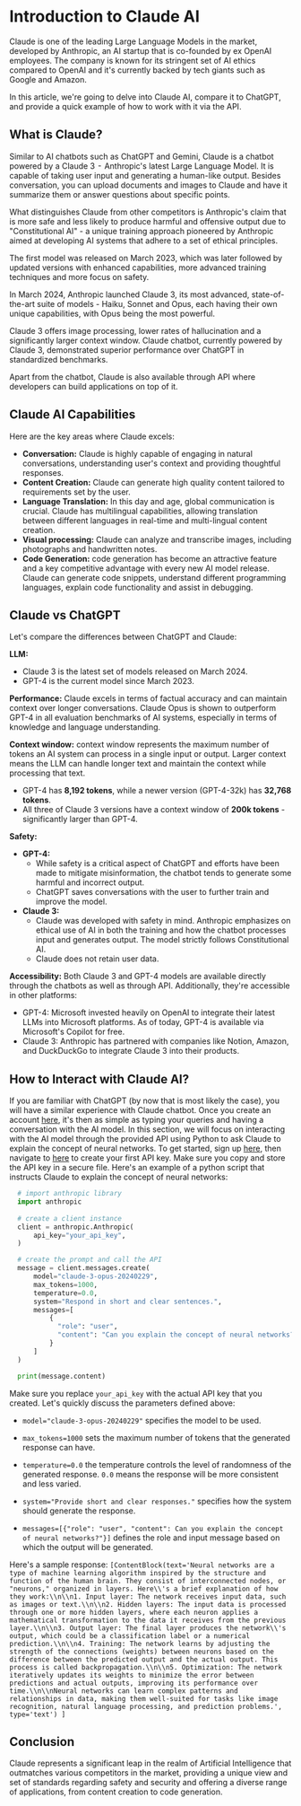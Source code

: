 # Introduction to Claude AI

Claude is one of the leading Large Language Models in the market, developed by Anthropic, an AI startup that is co-founded by ex OpenAI employees. The company is known for its stringent set of AI ethics compared to OpenAI and it's currently backed by tech giants such as Google and Amazon.

In this article, we're going to delve into Claude AI, compare it to ChatGPT, and provide a quick example of how to work with it via the API.

## What is Claude?
Similar to AI chatbots such as ChatGPT and Gemini, Claude is a chatbot powered by a Claude 3  -  Anthropic's latest Large Language Model. It is capable of taking user input and generating a human-like output. Besides conversation, you can upload documents and images to Claude and have it summarize them or answer questions about specific points.

What distinguishes Claude from other competitors is Anthropic's claim that is more safe and less likely to produce harmful and offensive output due to "Constitutional AI" - a unique training approach pioneered by Anthropic aimed at developing AI systems that adhere to a set of ethical principles.

The first model was released on March 2023, which was later followed by updated versions with enhanced capabilities, more advanced training techniques and more focus on safety.

In March 2024, Anthropic launched Claude 3, its most advanced, state-of-the-art suite of models - Haiku, Sonnet and Opus, each having their own unique capabilities, with Opus being the most powerful.

Claude 3 offers image processing, lower rates of hallucination and a significantly larger context window. Claude chatbot, currently powered by Claude 3, demonstrated superior performance over ChatGPT in standardized benchmarks.

Apart from the chatbot, Claude is also available through API where developers can build applications on top of it.

## Claude AI Capabilities
Here are the key areas where Claude excels:
- **Conversation:**
Claude is highly capable of engaging in natural conversations, understanding user's context and providing thoughtful responses.
- **Content Creation:**
Claude can generate high quality content tailored to requirements set by the user.
- **Language Translation:**
In this day and age, global communication is crucial. Claude has multilingual capabilities, allowing translation between different languages in real-time and multi-lingual content creation.
- **Visual processing:**
Claude can analyze and transcribe images, including photographs and handwritten notes.
- **Code Generation:**
code generation has become an attractive feature and a key competitive advantage with every new AI model release. Claude can generate code snippets, understand different programming languages, explain code functionality and assist in debugging.

## Claude vs ChatGPT
Let's compare the differences between ChatGPT and Claude:

**LLM:**
- Claude 3 is the latest set of models released on March 2024.
- GPT-4 is the current model since March 2023.

**Performance:**
Claude excels in terms of factual accuracy and can maintain context over longer conversations. Claude Opus is shown to outperform GPT-4 in all evaluation benchmarks of AI systems, especially in terms of knowledge and language understanding.

**Context window:**
context window represents the maximum number of tokens an AI system can process in a single input or output. Larger context means the LLM can handle longer text and maintain the context while processing that text.
- GPT-4 has **8,192 tokens**, while a newer version (GPT-4-32k) has **32,768 tokens**.
- All three of Claude 3 versions have a context window of **200k tokens** - significantly larger than GPT-4.

**Safety:**
- **GPT-4:**
  - While safety is a critical aspect of ChatGPT and efforts have been made to mitigate misinformation, the chatbot tends to generate some harmful and incorrect output.
  - ChatGPT saves conversations with the user to further train and improve the model.
- **Claude 3:**
  - Claude was developed with safety in mind. Anthropic emphasizes on ethical use of AI in both the training and how the chatbot processes input and generates output. The model strictly follows Constitutional AI.
  - Claude does not retain user data.

**Accessibility:**
Both Claude 3 and GPT-4 models are available directly through the chatbots as well as through API. Additionally, they're accessible in other platforms:
- GPT-4: Microsoft invested heavily on OpenAI to integrate their latest LLMs into Microsoft platforms. As of today, GPT-4 is available via Microsoft's Copilot for free.
- Claude 3: Anthropic has partnered with companies like Notion, Amazon, and DuckDuckGo to integrate Claude 3 into their products.

## How to Interact with Claude AI?
If you are familiar with ChatGPT (by now that is most likely the case), you will have a similar experience with Claude chatbot. Once you create an account [here](https://claude.ai/chats), it's then as simple as typing your queries and having a conversation with the AI model.
In this section, we will focus on interacting with the AI model through the provided API using Python to ask Claude to explain the concept of neural networks.
To get started, sign up [here](https://console.anthropic.com/login), then navigate to [here](https://console.anthropic.com/settings/keys) to create your first API key. Make sure you copy and store the API key in a secure file.
Here's an example of a python script that instructs Claude to explain the concept of neural networks:
```python
  # import anthropic library
  import anthropic
  
  # create a client instance
  client = anthropic.Anthropic(
      api_key="your_api_key",
  )

  # create the prompt and call the API
  message = client.messages.create(
      model="claude-3-opus-20240229",
      max_tokens=1000,
      temperature=0.0,
      system="Respond in short and clear sentences.",
      messages=[
          {
            "role": "user",
            "content": "Can you explain the concept of neural networks?"
          }
      ]
  )

  print(message.content)
```

Make sure you replace `your_api_key` with the actual API key that you created.
Let's quickly discuss the parameters defined above:

- `model="claude-3-opus-20240229"` specifies the model to be used.

- `max_tokens=1000` sets the maximum number of tokens that the generated response can have.

- `temperature=0.0` the temperature controls the level of randomness of the generated response. `0.0` means the response will be more consistent and less varied.

- `system="Provide short and clear responses."` specifies how the system should generate the response.

- `messages=[{"role": "user", "content": Can you explain the concept of neural networks?"}]` defines the role and input message based on which the output will be generated.

Here's a sample response:
`[ContentBlock(text='Neural networks are a type of machine learning algorithm inspired by the structure and function of the human brain. They consist of interconnected nodes, or "neurons," organized in layers. Here\\'s a brief explanation of how they work:\\n\\n1. Input layer: The network receives input data, such as images or text.\\n\\n2. Hidden layers: The input data is processed through one or more hidden layers, where each neuron applies a mathematical transformation to the data it receives from the previous layer.\\n\\n3. Output layer: The final layer produces the network\\'s output, which could be a classification label or a numerical prediction.\\n\\n4. Training: The network learns by adjusting the strength of the connections (weights) between neurons based on the difference between the predicted output and the actual output. This process is called backpropagation.\\n\\n5. Optimization: The network iteratively updates its weights to minimize the error between predictions and actual outputs, improving its performance over time.\\n\\nNeural networks can learn complex patterns and relationships in data, making them well-suited for tasks like image recognition, natural language processing, and prediction problems.', type='text')
]`

## Conclusion
Claude represents a significant leap in the realm of Artificial Intelligence that outmatches various competitors in the market, providing a unique view and set of standards regarding safety and security and offering a diverse range of applications, from content creation to code generation.
